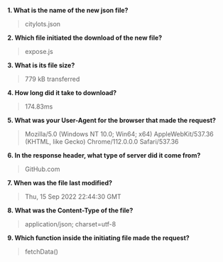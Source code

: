 **1. What is the name of the new json file?**
> citylots.json

**2. Which file initiated the download of the new file?**
> expose.js

**3. What is its file size?**
> 779 kB transferred

**4. How long did it take to download?**
> 174.83ms

**5. What was your User-Agent for the browser that made the request?**
> Mozilla/5.0 (Windows NT 10.0; Win64; x64) AppleWebKit/537.36 (KHTML, like Gecko) Chrome/112.0.0.0 Safari/537.36

**6. In the response header, what type of server did it come from?**
> GitHub.com

**7. When was the file last modified?**
> Thu, 15 Sep 2022 22:44:30 GMT

**8. What was the Content-Type of the file?**
> application/json; charset=utf-8

**9. Which function inside the initiating file made the request?**
> fetchData()

